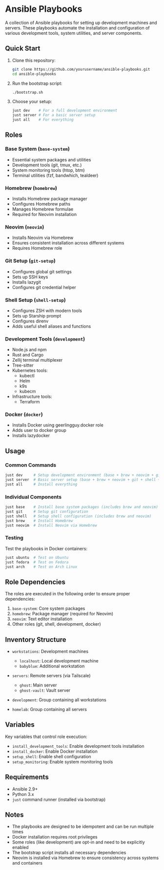 # Ansible Playbooks

A collection of Ansible playbooks for setting up development machines and servers. These playbooks automate the installation and configuration of various development tools, system utilities, and server components.

## Quick Start

1. Clone this repository:
   ```bash
   git clone https://github.com/yourusername/ansible-playbooks.git
   cd ansible-playbooks
   ```

2. Run the bootstrap script:
   ```bash
   ./bootstrap.sh
   ```

3. Choose your setup:
   ```bash
   just dev    # For a full development environment
   just server # For a basic server setup
   just all    # For everything
   ```

## Roles

### Base System (`base-system`)
- Essential system packages and utilities
- Development tools (git, tmux, etc.)
- System monitoring tools (htop, btm)
- Terminal utilities (fzf, bandwhich, tealdeer)

### Homebrew (`homebrew`)
- Installs Homebrew package manager
- Configures Homebrew paths
- Manages Homebrew formulae
- Required for Neovim installation

### Neovim (`neovim`)
- Installs Neovim via Homebrew
- Ensures consistent installation across different systems
- Requires Homebrew role

### Git Setup (`git-setup`)
- Configures global git settings
- Sets up SSH keys
- Installs lazygit
- Configures git credential helper

### Shell Setup (`shell-setup`)
- Configures ZSH with modern tools
- Sets up Starship prompt
- Configures direnv
- Adds useful shell aliases and functions

### Development Tools (`development`)
- Node.js and npm
- Rust and Cargo
- Zellij terminal multiplexer
- Tree-sitter
- Kubernetes tools:
  - kubectl
  - Helm
  - k9s
  - kubecm
- Infrastructure tools:
  - Terraform

### Docker (`docker`)
- Installs Docker using geerlingguy.docker role
- Adds user to docker group
- Installs lazydocker

## Usage

### Common Commands

```bash
just dev     # Setup development environment (base + brew + neovim + git + shell + dev tools)
just server  # Basic server setup (base + brew + neovim + git + shell + docker)
just all     # Install everything
```

### Individual Components

```bash
just base    # Install base system packages (includes brew and neovim)
just git     # Setup git configuration
just shell   # Setup shell configuration (includes brew and neovim)
just brew    # Install Homebrew
just neovim  # Install Neovim via Homebrew
```

### Testing

Test the playbooks in Docker containers:
```bash
just ubuntu  # Test on Ubuntu
just fedora  # Test on Fedora
just arch    # Test on Arch Linux
```

## Role Dependencies

The roles are executed in the following order to ensure proper dependencies:
1. `base-system`: Core system packages
2. `homebrew`: Package manager (required for Neovim)
3. `neovim`: Text editor installation
4. Other roles (git, shell, development, docker)

## Inventory Structure

- `workstations`: Development machines
  - `localhost`: Local development machine
  - `babyblue`: Additional workstation

- `servers`: Remote servers (via Tailscale)
  - `ghost`: Main server
  - `ghost-vault`: Vault server

- `development`: Group containing all workstations
- `homelab`: Group containing all servers

## Variables

Key variables that control role execution:
- `install_development_tools`: Enable development tools installation
- `install_docker`: Enable Docker installation
- `setup_shell`: Enable shell configuration
- `setup_monitoring`: Enable system monitoring tools

## Requirements

- Ansible 2.9+
- Python 3.x
- `just` command runner (installed via bootstrap)

## Notes

- The playbooks are designed to be idempotent and can be run multiple times
- Docker installation requires root privileges
- Some roles (like development) are opt-in and need to be explicitly enabled
- The bootstrap script installs all necessary dependencies
- Neovim is installed via Homebrew to ensure consistency across systems and containers
